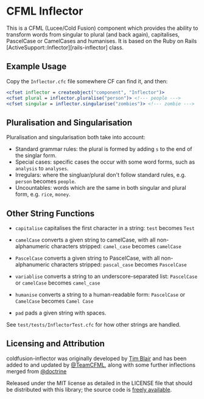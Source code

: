 # CFML Inflector

This is a CFML (Lucee/Cold Fusion) component which provides the ability to transform
words from singular to plural (and back again), capitalises, PascelCase or CamelCases
and humanises.  It is based on the Ruby on Rails
[ActiveSupport::Inflector][rails-inflector] class.

## Example Usage

Copy the `Inflector.cfc` file somewhere CF can find it, and then:

```cfm
<cfset inflector = createobject("component", "Inflector")>
<cfset plural = inflector.pluralise("person")> <!--- people --->
<cfset singular = inflector.singularise("zombies")> <!--- zombie --->
```

## Pluralisation and Singularisation

Pluralisation and singularisation both take into account:

* Standard grammar rules: the plural is formed by adding `s` to the
  end of the singlar form.
* Special cases: specific cases the occur with some word forms, such
  as `analysis` to `analyses`.
* Irregulars: where the singluar/plural don't follow standard rules,
  e.g. `person` becomes `people`.
* Uncountables: words which are the same in both singular and plural
  form, e.g. `rice`, `money`.

## Other String Functions

* `capitalise` capitalises the first character in a string: `test` becomes `Test`
  
* `camelCase` converts a given string to camelCase, with all non-alphanumeric characters stripped: `camel_case` becomes `camelCase`
  
* `PascelCase` converts a given string to PascelCase, with all non-alphanumeric characters stripped: `pascal_case` becomes `PascelCase`

* `variablise` converts a string to an underscore-separated list:  `PascelCase` or `camelCase` becomes `camel_case`

* `humanise` converts a string to a human-readable form:  `PascelCase` or `CamelCase` becomes `Camel Case`

* `pad` pads a given string with spaces.

See `test/tests/InflectorTest.cfc` for how other strings are handled.

## Licensing and Attribution

coldfusion-inflector was originally developed by [Tim Blair](https://github.com/timblair) and has been added to and updated by [@TeamCFML](https://github.com/teamcfml), along with some further inflections merged from [@doctrine](http://www.github.com/doctrine/inflector/)

Released under the MIT license as detailed in the LICENSE file that should be distributed with this library; the source code is [freely available](https://github.com/TeamCFML/coldfusion-inflector).
